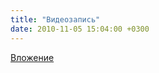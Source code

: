 ```yaml
---
title: "Видеозапись"
date: 2010-11-05 15:04:00 +0300
---
```



[Вложение](https://vk.com/video41076938_154253511)
